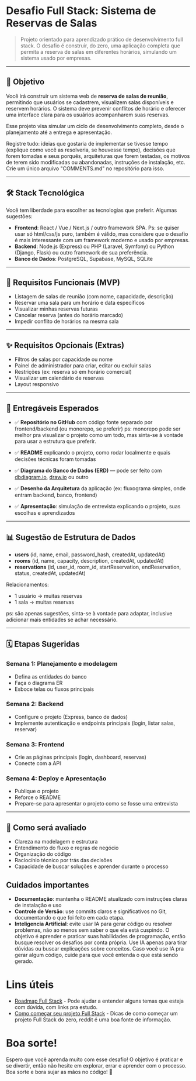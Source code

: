 # Desafio Full Stack: Sistema de Reservas de Salas

> Projeto orientado para aprendizado prático de desenvolvimento full stack. O desafio é construir, do zero, uma aplicação completa que permita a reserva de salas em diferentes horários, simulando um sistema usado por empresas.

---

## 🧠 Objetivo

Você irá construir um sistema web de **reserva de salas de reunião**, permitindo que usuários se cadastrem, visualizem salas disponíveis e reservem horários. O sistema deve prevenir conflitos de horário e oferecer uma interface clara para os usuários acompanharem suas reservas.

Esse projeto visa simular um ciclo de desenvolvimento completo, desde o planejamento até a entrega e apresentação.

Registre tudo: ideias que gostaria de implementar se tivesse tempo (explique como você as resolveria, se houvesse tempo), decisões que forem tomadas e seus porquês, arquiteturas que forem testadas, os motivos de terem sido modificadas ou abandonadas, instruções de instalação, etc. Crie um único arquivo "COMMENTS.md" no repositório para isso.

---

## 🛠️ Stack Tecnológica

Você tem liberdade para escolher as tecnologias que preferir. Algumas sugestões:

* **Frontend**: React / Vue / Next.js / outro framework SPA. Ps: se quiser usar só html/css/js puro, também é válido, mas considere que o desafio é mais interessante com um framework moderno e usado por empresas.
* **Backend**: Node.js (Express) ou PHP (Laravel, Symfony) ou Python (Django, Flask) ou outro framework de sua preferência.
* **Banco de Dados**: PostgreSQL, Supabase, MySQL, SQLite

---

## 📆 Requisitos Funcionais (MVP)

* Listagem de salas de reunião (com nome, capacidade, descrição)
* Reservar uma sala para um horário e data específicos
* Visualizar minhas reservas futuras
* Cancelar reserva (antes do horário marcado)
* Impedir conflito de horários na mesma sala

---

## ✨ Requisitos Opcionais (Extras)

* Filtros de salas por capacidade ou nome
* Painel de administrador para criar, editar ou excluir salas
* Restrições (ex: reserva só em horário comercial)
* Visualizar um calendário de reservas
* Layout responsivo

---

## 🔧 Entregáveis Esperados

* ✅ **Repositório no GitHub** com código fonte separado por frontend/backend (ou monorepo, se preferir)
    ps: monorepo pode ser melhor pra visualizar o projeto como um todo, mas sinta-se à vontade para usar a estrutura que preferir.

* ✅ **README** explicando o projeto, como rodar localmente e quais decisões técnicas foram tomadas
* ✅ **Diagrama do Banco de Dados (ERD)** — pode ser feito com [dbdiagram.io](https://dbdiagram.io/), [draw.io](https://draw.io) ou outro
* ✅ **Desenho da Arquitetura** da aplicação (ex: fluxograma simples, onde entram backend, banco, frontend)
* ✅ **Apresentação**: simulação de entrevista explicando o projeto, suas escolhas e aprendizados

---

## 📊 Sugestão de Estrutura de Dados

* **users** (id, name, email, password\_hash, createdAt, updatedAt)
* **rooms** (id, name, capacity, description, createdAt, updatedAt)
* **reservations** (id, user\_id, room\_id, startReservation, endReservation, status, createdAt, updatedAt)

Relacionamentos:

* 1 usuário → muitas reservas
* 1 sala → muitas reservas

ps: são apenas sugestões, sinta-se à vontade para adaptar, inclusive adicionar mais entidades se achar necessário.

---

## 🗓️ Etapas Sugeridas

### Semana 1: Planejamento e modelagem

* Defina as entidades do banco
* Faça o diagrama ER
* Esboce telas ou fluxos principais

### Semana 2: Backend

* Configure o projeto (Express, banco de dados)
* Implemente autenticação e endpoints principais (login, listar salas, reservar)

### Semana 3: Frontend

* Crie as páginas principais (login, dashboard, reservas)
* Conecte com a API

### Semana 4: Deploy e Apresentação

* Publique o projeto
* Reforce o README
* Prepare-se para apresentar o projeto como se fosse uma entrevista

---

## 🧪 Como será avaliado

* Clareza na modelagem e estrutura
* Entendimento do fluxo e regras de negócio
* Organização do código
* Raciocínio técnico por trás das decisões
* Capacidade de buscar soluções e aprender durante o processo

## Cuidados importantes
* **Documentação**: mantenha o README atualizado com instruções claras de instalação e uso
* **Controle de Versão**: use commits claros e significativos no Git, documentando o que foi feito em cada etapa.
* **Inteligencia Artificial**: evite usar IA para gerar código ou resolver problemas, não ao menos sem saber o que ela está cuspindo. O objetivo é aprender e praticar suas habilidades de programação, então busque resolver os desafios por conta própria. Use IA apenas para tirar dúvidas ou buscar explicações sobre conceitos.
    Caso você use IA pra gerar algum código, cuide para que você entenda o que está sendo gerado.

# Lins úteis
* [Roadmap Full Stack](https://roadmap.sh/full-stack) - Pode ajudar a entender alguns temas que esteja com dúvida, com links pra estudo.
* [Como começar seu projeto Full Stack](https://www.reddit.com/r/react/comments/1kwej4g/how_to_start_your_own_full_stack_project_without/?tl=pt-br) - Dicas de como começar um projeto Full Stack do zero, reddit é uma boa fonte de informação.

# Boa sorte!
Espero que você aprenda muito com esse desafio! O objetivo é praticar e se divertir, então não hesite em explorar, errar e aprender com o processo. Boa sorte e bora sujar as mãos no código! 🚀